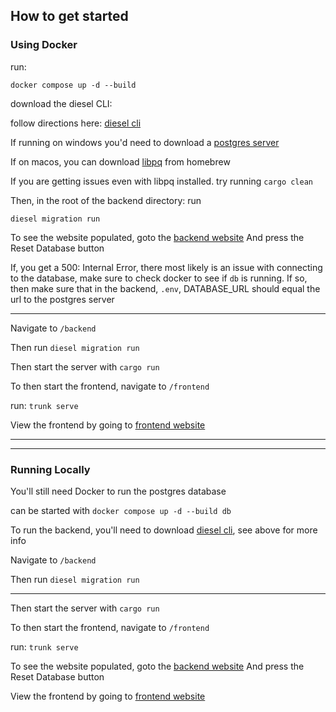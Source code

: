 ## How to get started

### Using Docker

run:

`docker compose up -d --build`

download the diesel CLI:

follow directions here: [diesel cli](https://github.com/diesel-rs/diesel/tree/master/diesel_cli)

If running on windows you'd need to download a [postgres server](https://www.postgresql.org/download/windows/)

If on macos, you can download [libpq](https://formulae.brew.sh/formula/libpq) from homebrew

If you are getting issues even with libpq installed. try running `cargo clean`

Then, in the root of the backend directory: run 

`diesel migration run`

To see the website populated, goto the [backend website](http://localhost:8081/)
And press the Reset Database button

If, you get a 500: Internal Error, there most likely is an issue with connecting to the database,
make sure to check docker to see if `db` is running. If so, then make sure that in the backend, `.env`, DATABASE_URL should equal the url to the postgres server

---

Navigate to `/backend`

Then run `diesel migration run`

Then start the server with `cargo run`

To then start the frontend, navigate to `/frontend`

run: `trunk serve`

View the frontend by going to [frontend website](http://localhost:8080/)

---
---
### Running Locally

You'll still need Docker to run the postgres database

can be started with `docker compose up -d --build db`

To run the backend, you'll need to download [diesel cli](https://github.com/diesel-rs/diesel/tree/master/diesel_cli), see above for more info

Navigate to `/backend`

Then run `diesel migration run`

---

Then start the server with `cargo run`

To then start the frontend, navigate to `/frontend`

run: `trunk serve`

To see the website populated, goto the [backend website](http://localhost:8081/)
And press the Reset Database button

View the frontend by going to [frontend website](http://localhost:8080/)
